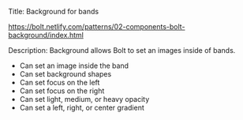 Title: Background for bands

https://bolt.netlify.com/patterns/02-components-bolt-background/index.html

Description:
Background allows Bolt to set an images inside of bands.

* Can set an image inside the band
* Can set background shapes
* Can set focus on the left
* Can set focus on the right
* Can set light, medium, or heavy opacity
* Can set a left, right, or center gradient 

